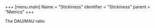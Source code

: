 +++
[menu.main]
Name = "Stickiness"
identifier = "Stickiness"
parent = "Metrics"
+++

The DAU/MAU ratio